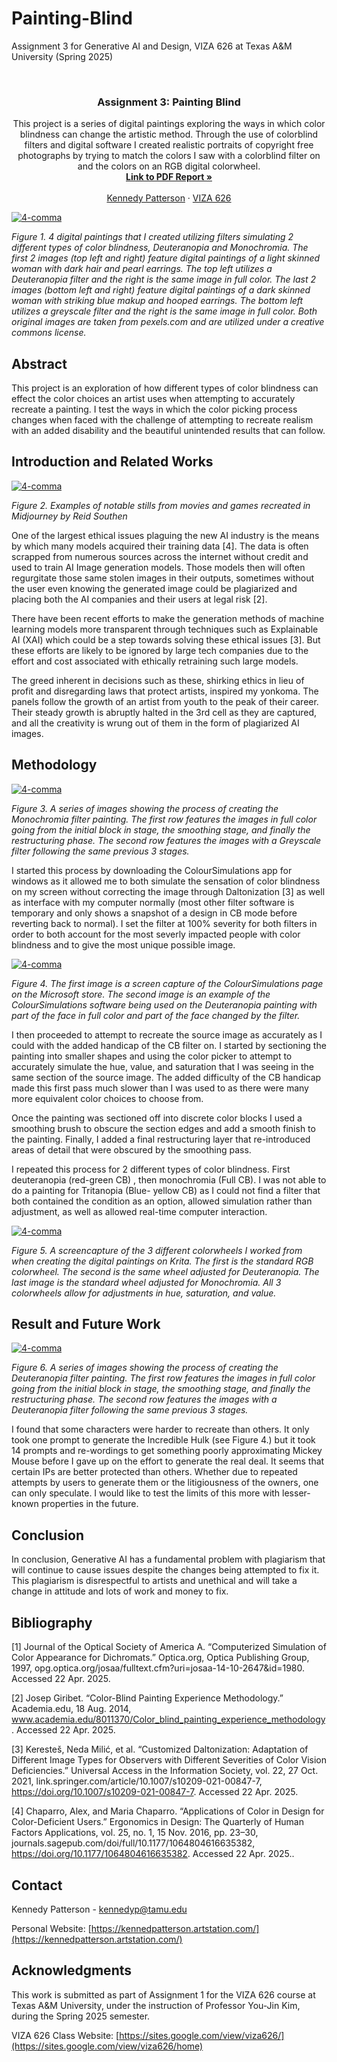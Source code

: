 # Painting-Blind
Assignment 3 for Generative AI and Design, VIZA 626 at Texas A&amp;M University (Spring 2025)

<!-- Improved compatibility of back to top link: See: https://github.com/othneildrew/Best-README-Template/pull/73 -->
<a id="readme-top"></a>

<!-- PROJECT SHIELDS -->
<!--
*** I'm using markdown "reference style" links for readability.
*** Reference links are enclosed in brackets [ ] instead of parentheses ( ).
*** See the bottom of this document for the declaration of the reference variables
*** for contributors-url, forks-url, etc. This is an optional, concise syntax you may use.
*** https://www.markdownguide.org/basic-syntax/#reference-style-links
-->




<!-- PROJECT LOGO -->
<br />
<div align="center">
  </a>

  <h3 align="center"> Assignment 3: Painting Blind </h3>

  <p align="center">
    This project is a series of digital paintings exploring the ways in which color blindness can change the artistic method. Through the use of colorblind filters and digital software I created realistic portraits of copyright free photographs by trying to match the colors I saw with a colorblind filter on and the colors on an RGB digital colorwheel.
    <br />
    <a href="https://github.com/KennedyPattersonTAMU/4-Comma-Assignment_01/blob/main/PDF/Artists_Squeezed_Yonkoma.pdf"><strong>Link to PDF Report »</strong></a>
    <br />
    <br />
    <a href="https://website.com">Kennedy Patterson</a>
    &middot;
    <a href="https://sites.google.com/view/viza626/home">VIZA 626</a>
  </p>
</div>

[![4-comma][images-fig1]](https://example.com)

*Figure 1. 4 digital paintings that I created utilizing filters simulating 2 different types of color blindness, Deuteranopia and Monochromia. The first 2 images (top left and right) feature digital paintings of a light skinned woman with dark hair and pearl earrings. The top left utilizes a Deuteranopia filter and the right is the same image in full color. The last 2 images (bottom left and right) feature digital paintings of a dark skinned woman with striking blue makup and hooped earrings. The bottom left utilizes a greyscale filter and the right is the same image in full color. Both original images are taken from pexels.com and are utilized under a creative commons license.*

<!-- Abstract -->
## Abstract
This project is an exploration of how different types of color blindness can effect the color choices an artist uses when attempting to accurately recreate a painting. I test the ways in which the color picking process changes when faced with the challenge of attempting to recreate realism with an added disability and the beautiful unintended results that can follow. 

<!-- Introduction and Related Works -->
## Introduction and Related Works

[![4-comma][images-fig2]](https://example.com)

*Figure 2. Examples of notable stills from movies and games recreated in Midjourney by Reid Southen* 

One of the largest ethical issues plaguing the new AI industry is the means by which many models acquired their training data [4]. The data is often scrapped from numerous sources across the internet without credit and used to train AI Image generation models. Those models then will often regurgitate those same stolen images in their outputs, sometimes without the user even knowing the generated image could be plagiarized and placing both the AI companies and their users at legal risk [2].

There have been recent efforts to make the generation methods of machine learning models more transparent through techniques such as Explainable AI (XAI) which could be a step towards solving these ethical issues [3]. But these efforts are likely to be ignored by large tech companies due to the effort and cost associated with ethically retraining such large models.

The greed inherent in decisions such as these, shirking ethics in lieu of profit and disregarding laws that  protect artists, inspired my yonkoma. The panels follow the growth of an artist from youth to the peak of their career. Their steady growth is abruptly halted in the 3rd cell as they are captured, and all the creativity is wrung out of them in the form of plagiarized AI images. 


## Methodology
[![4-comma][images-fig5]](https://example.com)

*Figure 3. A series of images showing the process of creating the Monochromia filter painting. The first row features the images in full color going from the initial block in stage, the smoothing stage, and finally the restructuring phase. The second row features the images with a Greyscale filter following the same previous 3 stages.*

I started this process by downloading the ColourSimulations app for windows as it allowed me to both simulate the sensation of color blindness on my screen without correcting the image through Daltonization [3] as well as interface with my computer normally (most other filter software is temporary and only shows a snapshot of a design in CB mode before reverting back to normal). I set the filter at 100% severity for both filters in order to both account for the most severly impacted people with color blindness and to give the most unique possible image. 

[![4-comma][images-fig4]](https://example.com)

*Figure 4. The first image is a screen capture of the ColourSimulations page on the Microsoft store. The second image is an example of the ColourSimulations software being used on the Deuteranopia painting with part of the face in full color and part of the face changed by the filter.*


I then proceeded to attempt to recreate the source image as accurately as I could with the added handicap of the CB filter on. I started by sectioning the painting into smaller shapes and using the color picker to attempt to accurately simulate the hue, value, and saturation that I was seeing in the same section of the source image. The added difficulty of the CB handicap made this first pass much slower than I was used to as there were many more equivalent color choices to choose from. 

Once the painting was sectioned off into discrete color blocks I used a smoothing brush to obscure the section edges and add a smooth finish to the painting. Finally, I added a final restructuring layer that re-introduced areas of detail that were obscured by the smoothing pass.

I repeated this process for 2 different types of color blindness. First deuteranopia (red-green CB) , then monochromia (Full CB). I was not able to do a painting for Tritanopia (Blue- yellow CB) as I could not find a filter that both contained the condition as an option, allowed simulation rather than adjustment, as well as allowed real-time computer interaction. 

[![4-comma][images-fig3]](https://example.com)

*Figure 5. A screencapture of the 3 different colorwheels I worked from when creating the digital paintings on Krita. The first is the standard RGB colorwheel. The second is the same wheel adjusted for Deuteranopia. The last image is the standard wheel adjusted for Monochromia. All 3 colorwheels allow for adjustments in hue, saturation, and value.*

## Result and Future Work

[![4-comma][images-fig6]](https://example.com)

*Figure 6. A series of images showing the process of creating the Deuteranopia filter painting. The first row features the images in full color going from the initial block in stage, the smoothing stage, and finally the restructuring phase. The second row features the images with a Deuteranopia filter following the same previous 3 stages.*

I found that some characters were harder to recreate than others. It only took one prompt to generate the Incredible Hulk (see Figure 4.) but it took 14 prompts and re-wordings to get something poorly approximating Mickey Mouse before I gave up on the effort to generate the real deal. It seems that certain IPs are better protected than others. Whether due to repeated attempts by users to generate them or the litigiousness of the owners, one can only speculate. I would like to test the limits of this more with lesser-known properties in the future.
## Conclusion
In conclusion, Generative AI has a fundamental problem with plagiarism that will continue to cause issues despite the changes being attempted to fix it. This plagiarism is disrespectful to artists and unethical and will take a change in attitude and lots of work and money to fix.

<!-- Bibliography -->
## Bibliography 
[1] Journal of the Optical Society of America A. “Computerized Simulation of Color Appearance for Dichromats.” Optica.org, Optica Publishing Group, 1997, opg.optica.org/josaa/fulltext.cfm?uri=josaa-14-10-2647&id=1980. Accessed 22 Apr. 2025.

[2] Josep Giribet. “Color-Blind Painting Experience Methodology.” Academia.edu, 18 Aug. 2014, www.academia.edu/8011370/Color_blind_painting_experience_methodology. Accessed 22 Apr. 2025.

[3] Keresteš, Neda Milić, et al. “Customized Daltonization: Adaptation of Different Image Types for Observers with Different Severities of Color Vision Deficiencies.” Universal Access in the Information Society, vol. 22, 27 Oct. 2021, link.springer.com/article/10.1007/s10209-021-00847-7, https://doi.org/10.1007/s10209-021-00847-7. Accessed 22 Apr. 2025.

[4] Chaparro, Alex, and Maria Chaparro. “Applications of Color in Design for Color-Deficient Users.” Ergonomics in Design: The Quarterly of Human Factors Applications, vol. 25, no. 1, 15 Nov. 2016, pp. 23–30, journals.sagepub.com/doi/full/10.1177/1064804616635382, https://doi.org/10.1177/1064804616635382. Accessed 22 Apr. 2025..



<!-- CONTACT -->
## Contact

Kennedy Patterson - kennedyp@tamu.edu

Personal Website: [https://kennedpatterson.artstation.com/](https://kennedpatterson.artstation.com/)




<!-- ACKNOWLEDGMENTS -->
## Acknowledgments

This work is submitted as part of Assignment 1 for the VIZA 626 course at Texas A&M University, under the instruction of Professor You-Jin Kim, during the Spring 2025 semester.

VIZA 626 Class Website: [https://sites.google.com/view/viza626/](https://sites.google.com/view/viza626/home)

<!-- MARKDOWN LINKS & IMAGES -->
<!-- https://www.markdownguide.org/basic-syntax/#reference-style-links -->
[contributors-shield]: https://img.shields.io/github/contributors/othneildrew/Best-README-Template.svg?style=for-the-badge
[contributors-url]: https://github.com/othneildrew/Best-README-Template/graphs/contributors
[forks-shield]: https://img.shields.io/github/forks/othneildrew/Best-README-Template.svg?style=for-the-badge
[forks-url]: https://github.com/othneildrew/Best-README-Template/network/members
[stars-shield]: https://img.shields.io/github/stars/othneildrew/Best-README-Template.svg?style=for-the-badge
[stars-url]: https://github.com/othneildrew/Best-README-Template/stargazers
[issues-shield]: https://img.shields.io/github/issues/othneildrew/Best-README-Template.svg?style=for-the-badge
[issues-url]: https://github.com/othneildrew/Best-README-Template/issues
[license-shield]: https://img.shields.io/github/license/othneildrew/Best-README-Template.svg?style=for-the-badge
[license-url]: https://github.com/othneildrew/Best-README-Template/blob/master/LICENSE.txt
[linkedin-shield]: https://img.shields.io/badge/-LinkedIn-black.svg?style=for-the-badge&logo=linkedin&colorB=555
[linkedin-url]: https://linkedin.com/in/othneildrew
[product-screenshot]: images/screenshot.png
[images-fig1]: images/fig1.png
[images-fig2]: images/fig2.png
[images-fig3]: images/fig3.png
[images-fig4]: images/fig4.png
[images-fig5]: images/fig5.png
[images-fig6]: images/fig6.png
[Next.js]: https://img.shields.io/badge/next.js-000000?style=for-the-badge&logo=nextdotjs&logoColor=white
[Next-url]: https://nextjs.org/
[React.js]: https://img.shields.io/badge/React-20232A?style=for-the-badge&logo=react&logoColor=61DAFB
[React-url]: https://reactjs.org/
[Vue.js]: https://img.shields.io/badge/Vue.js-35495E?style=for-the-badge&logo=vuedotjs&logoColor=4FC08D
[Vue-url]: https://vuejs.org/
[Angular.io]: https://img.shields.io/badge/Angular-DD0031?style=for-the-badge&logo=angular&logoColor=white
[Angular-url]: https://angular.io/
[Svelte.dev]: https://img.shields.io/badge/Svelte-4A4A55?style=for-the-badge&logo=svelte&logoColor=FF3E00
[Svelte-url]: https://svelte.dev/
[Laravel.com]: https://img.shields.io/badge/Laravel-FF2D20?style=for-the-badge&logo=laravel&logoColor=white
[Laravel-url]: https://laravel.com
[Bootstrap.com]: https://img.shields.io/badge/Bootstrap-563D7C?style=for-the-badge&logo=bootstrap&logoColor=white
[Bootstrap-url]: https://getbootstrap.com
[JQuery.com]: https://img.shields.io/badge/jQuery-0769AD?style=for-the-badge&logo=jquery&logoColor=white
[JQuery-url]: https://jquery.com 
